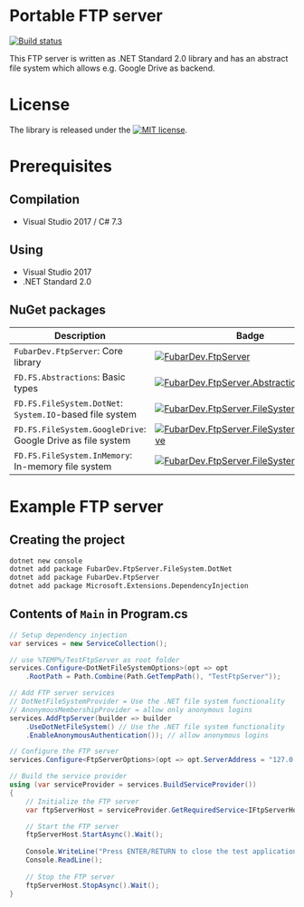 # Portable FTP server

[![Build status](https://build.fubar-dev.de/app/rest/builds/buildType:%28id:FtpServer_ReleaseBuild%29/statusIcon.svg)](https://build.fubar-dev.com/project.html?projectId=FtpServer)

This FTP server is written as .NET Standard 2.0 library and has an
abstract file system which allows e.g. Google Drive as backend.

# License

The library is released under the [![MIT license](https://img.shields.io/github/license/mashape/apistatus.svg)](http://opensource.org/licenses/MIT).

# Prerequisites

## Compilation

* Visual Studio 2017 / C# 7.3

## Using

* Visual Studio 2017
* .NET Standard 2.0

## NuGet packages

| Description				| Badge |
|---------------------------|-------|
| `FubarDev.FtpServer`: Core library				| [![FubarDev.FtpServer](https://img.shields.io/nuget/vpre/FubarDev.FtpServer.svg)](https://www.nuget.org/packages/FubarDev.FtpServer) |
| `FD.FS.Abstractions`: Basic types				| [![FubarDev.FtpServer.Abstractions](https://img.shields.io/nuget/vpre/FubarDev.FtpServer.Abstractions.svg)](https://www.nuget.org/packages/FubarDev.FtpServer.Abstractions) |
| `FD.FS.FileSystem.DotNet`: `System.IO`-based file system	| [![FubarDev.FtpServer.FileSystem.DotNet](https://img.shields.io/nuget/vpre/FubarDev.FtpServer.FileSystem.DotNet.svg)](https://www.nuget.org/packages/FubarDev.FtpServer.FileSystem.DotNet) |
| `FD.FS.FileSystem.GoogleDrive`: Google Drive as file system	| [![FubarDev.FtpServer.FileSystem.GoogleDrive](https://img.shields.io/nuget/vpre/FubarDev.FtpServer.FileSystem.GoogleDrive.svg)](https://www.nuget.org/packages/FubarDev.FtpServer.FileSystem.GoogleDrive) |
| `FD.FS.FileSystem.InMemory`: In-memory file system	| [![FubarDev.FtpServer.FileSystem.InMemory](https://img.shields.io/nuget/vpre/FubarDev.FtpServer.FileSystem.InMemory.svg)](https://www.nuget.org/packages/FubarDev.FtpServer.FileSystem.InMemory) |

# Example FTP server

## Creating the project

```bash
dotnet new console
dotnet add package FubarDev.FtpServer.FileSystem.DotNet
dotnet add package FubarDev.FtpServer
dotnet add package Microsoft.Extensions.DependencyInjection
```

## Contents of `Main` in Program.cs

```csharp
// Setup dependency injection
var services = new ServiceCollection();

// use %TEMP%/TestFtpServer as root folder
services.Configure<DotNetFileSystemOptions>(opt => opt
    .RootPath = Path.Combine(Path.GetTempPath(), "TestFtpServer"));

// Add FTP server services
// DotNetFileSystemProvider = Use the .NET file system functionality
// AnonymousMembershipProvider = allow only anonymous logins
services.AddFtpServer(builder => builder
    .UseDotNetFileSystem() // Use the .NET file system functionality
    .EnableAnonymousAuthentication()); // allow anonymous logins

// Configure the FTP server
services.Configure<FtpServerOptions>(opt => opt.ServerAddress = "127.0.0.1");

// Build the service provider
using (var serviceProvider = services.BuildServiceProvider())
{
    // Initialize the FTP server
    var ftpServerHost = serviceProvider.GetRequiredService<IFtpServerHost>();

    // Start the FTP server
    ftpServerHost.StartAsync().Wait();
    
    Console.WriteLine("Press ENTER/RETURN to close the test application.");
    Console.ReadLine();
    
    // Stop the FTP server
    ftpServerHost.StopAsync().Wait();
}
```
